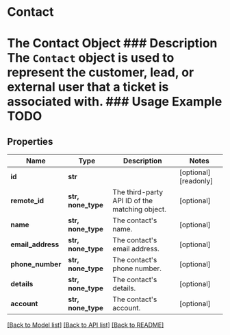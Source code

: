 # Contact

# The Contact Object ### Description The `Contact` object is used to represent the customer, lead, or external user that a ticket is associated with.  ### Usage Example TODO

## Properties
Name | Type | Description | Notes
------------ | ------------- | ------------- | -------------
**id** | **str** |  | [optional] [readonly] 
**remote_id** | **str, none_type** | The third-party API ID of the matching object. | [optional] 
**name** | **str, none_type** | The contact&#39;s name. | [optional] 
**email_address** | **str, none_type** | The contact&#39;s email address. | [optional] 
**phone_number** | **str, none_type** | The contact&#39;s phone number. | [optional] 
**details** | **str, none_type** | The contact&#39;s details. | [optional] 
**account** | **str, none_type** | The contact&#39;s account. | [optional] 

[[Back to Model list]](../README.md#documentation-for-models) [[Back to API list]](../README.md#documentation-for-api-endpoints) [[Back to README]](../README.md)


